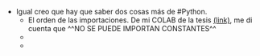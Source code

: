 - Igual creo que hay que saber dos cosas más de #Python.
	- El orden de las importaciones. De mi COLAB de la tesis [(link)](https://github.com/ErickMMuniz/NetworkAnalysis_TwitterTrends), me di cuenta que ^^NO SE PUEDE IMPORTAN CONSTANTES^^
	-
	-